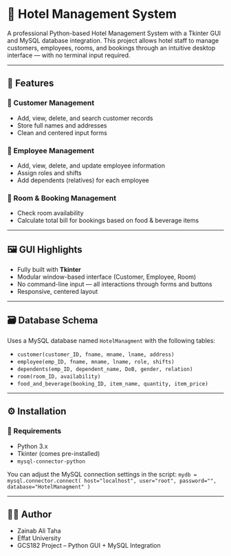 # 🏨 Hotel Management System

A professional Python-based Hotel Management System with a Tkinter GUI and MySQL database integration. This project allows hotel staff to manage customers, employees, rooms, and bookings through an intuitive desktop interface — with no terminal input required.

---

## 📌 Features

### 🔹 Customer Management
- Add, view, delete, and search customer records
- Store full names and addresses
- Clean and centered input forms

### 🔹 Employee Management
- Add, view, delete, and update employee information
- Assign roles and shifts
- Add dependents (relatives) for each employee

### 🔹 Room & Booking Management
- Check room availability
- Calculate total bill for bookings based on food & beverage items

---

## 🖼️ GUI Highlights
- Fully built with **Tkinter**
- Modular window-based interface (Customer, Employee, Room)
- No command-line input — all interactions through forms and buttons
- Responsive, centered layout

---

## 🗃️ Database Schema

Uses a MySQL database named `HotelManagment` with the following tables:

- `customer(customer_ID, fname, mname, lname, address)`
- `employee(emp_ID, fname, mname, lname, role, shifts)`
- `dependents(emp_ID, dependent_name, DoB, gender, relation)`
- `room(room_ID, availability)`
- `food_and_beverage(booking_ID, item_name, quantity, item_price)`

---

## ⚙️ Installation

### 🔧 Requirements
- Python 3.x
- Tkinter (comes pre-installed)
- `mysql-connector-python`

You can adjust the MySQL connection settings in the script:
`mydb = mysql.connector.connect(
    host="localhost",
    user="root",
    password="",
    database="HotelManagment"
)`

---

## 🧑‍💻 Author

- Zainab Ali Taha
- Effat University
- GCS182 Project – Python GUI + MySQL Integration
